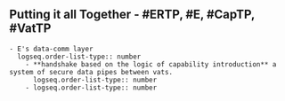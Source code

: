 ## Putting it all Together - #ERTP, #E, #CapTP, #VatTP
	- E's data-comm layer
	  logseq.order-list-type:: number
		- **handshake based on the logic of capability introduction** a system of secure data pipes between vats.
		  logseq.order-list-type:: number
		- logseq.order-list-type:: number